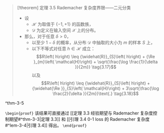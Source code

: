 
> [!theorem] 定理 3.5 Rademacher 复杂度界限——二元分类
> - 设 
> 	- $\mathcal{H}$ 为取值于 $\{ - 1, + 1\}$ 的函数族，
> 	- $\mathcal{D}$ 为定义在输入空间 $\mathcal{X}$ 上的分布。
> - 那么，对于任意 $\delta > 0$，
> 	- 以至少 $1 - \delta$ 的概率，从分布 $\mathcal{D}$ 中抽取的大小为 $m$ 的样本 $S$ 上，
> 	- 以下不等式对任意 $h \in \mathcal{H}$ 成立：
> $$R\left( h\right) \leq {\widehat{R}}_{S}\left( h\right) + {\Re }_{m}\left( \mathcal{H}\right) + \sqrt{\frac{\log \frac{1}{\delta }}{2m}} \tag{3.17}$$
> 以及
> $$R\left( h\right) \leq {\widehat{R}}_{S}\left( h\right) + {\widehat{\Re }}_{S}\left( \mathcal{H}\right) + 3\sqrt{\frac{\log \frac{2}{\delta }}{2m}}\text{.} \tag{3.18}$$

^thm-3-5

`\begin{proof}`
该结果可直接通过 [[定理 3.3 经验期望与 Rademacher 复杂度控制期望#^thm-3-3|定理 3.3]] 和 [[引理 3.4 0-1 loss 的 Rademacher 复杂度#^lem-3-4|引理 3.4]] 得出。
`\end{proof}`
